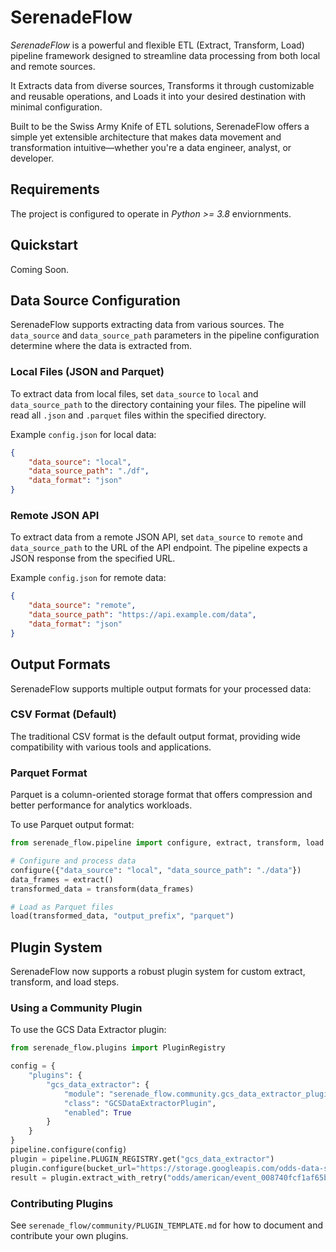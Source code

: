 # SerenadeFlow

*SerenadeFlow* is a powerful and flexible ETL (Extract, Transform, Load) pipeline framework designed to streamline data processing from both local and remote sources.

It Extracts data from diverse sources, Transforms it through customizable and reusable operations, and Loads it into your desired destination with minimal configuration.

Built to be the Swiss Army Knife of ETL solutions, SerenadeFlow offers a simple yet extensible architecture that makes data movement and transformation intuitive—whether you're a data engineer, analyst, or developer.

## Requirements

The project is configured to operate in _Python >= 3.8_ enviornments.

## Quickstart

Coming Soon.

## Data Source Configuration

SerenadeFlow supports extracting data from various sources. The `data_source` and `data_source_path` parameters in the pipeline configuration determine where the data is extracted from.

### Local Files (JSON and Parquet)

To extract data from local files, set `data_source` to `local` and `data_source_path` to the directory containing your files. The pipeline will read all `.json` and `.parquet` files within the specified directory.

Example `config.json` for local data:

```json
{
    "data_source": "local",
    "data_source_path": "./df",
    "data_format": "json"
}
```

### Remote JSON API

To extract data from a remote JSON API, set `data_source` to `remote` and `data_source_path` to the URL of the API endpoint. The pipeline expects a JSON response from the specified URL.

Example `config.json` for remote data:

```json
{
    "data_source": "remote",
    "data_source_path": "https://api.example.com/data",
    "data_format": "json"
}
```

## Output Formats

SerenadeFlow supports multiple output formats for your processed data:

### CSV Format (Default)
The traditional CSV format is the default output format, providing wide compatibility with various tools and applications.

### Parquet Format
Parquet is a column-oriented storage format that offers compression and better performance for analytics workloads.

To use Parquet output format:

```python
from serenade_flow.pipeline import configure, extract, transform, load

# Configure and process data
configure({"data_source": "local", "data_source_path": "./data"})
data_frames = extract()
transformed_data = transform(data_frames)

# Load as Parquet files
load(transformed_data, "output_prefix", "parquet")
```

## Plugin System

SerenadeFlow now supports a robust plugin system for custom extract, transform, and load steps.

### Using a Community Plugin

To use the GCS Data Extractor plugin:

```python
from serenade_flow.plugins import PluginRegistry

config = {
    "plugins": {
        "gcs_data_extractor": {
            "module": "serenade_flow.community.gcs_data_extractor_plugin",
            "class": "GCSDataExtractorPlugin",
            "enabled": True
        }
    }
}
pipeline.configure(config)
plugin = pipeline.PLUGIN_REGISTRY.get("gcs_data_extractor")
plugin.configure(bucket_url="https://storage.googleapis.com/odds-data-samples-4vuoq93m/")
result = plugin.extract_with_retry("odds/american/event_008740fcf1af65b0cc9e79.json")
```

### Contributing Plugins

See `serenade_flow/community/PLUGIN_TEMPLATE.md` for how to document and contribute your own plugins.
